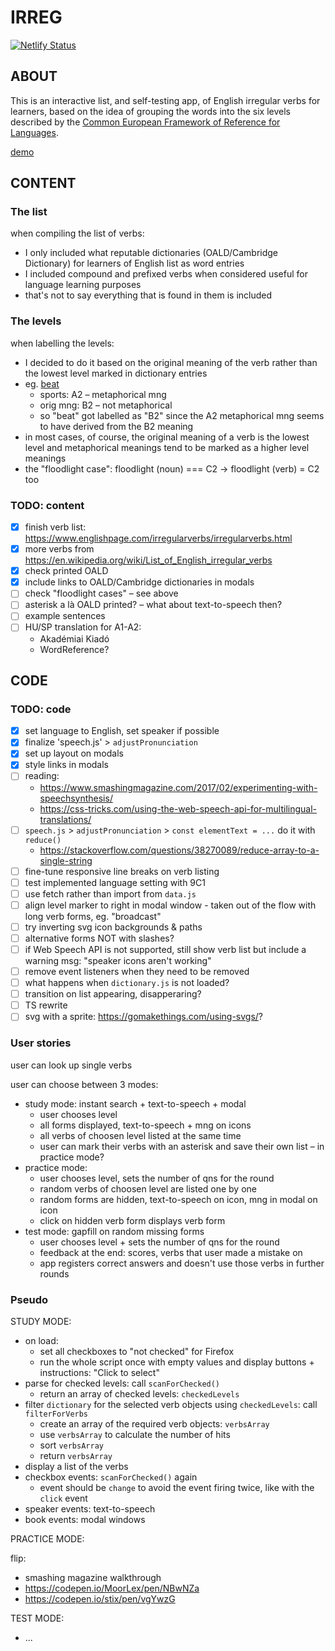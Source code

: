 # IRREG

[![Netlify Status](https://api.netlify.com/api/v1/badges/e623a1ff-91a5-44cd-9dca-8349099b44d1/deploy-status)](https://app.netlify.com/sites/irreg/deploys)

## ABOUT

This is an interactive list, and self-testing app, of English irregular verbs for learners, based on the idea of grouping the words into the six levels described by the [Common European Framework of Reference for Languages](https://en.wikipedia.org/wiki/Common_European_Framework_of_Reference_for_Languages).

[demo](https://irreg.netlify.app/)

## CONTENT

### The list

when compiling the list of verbs:
* I only included what reputable dictionaries (OALD/Cambridge Dictionary) for learners of English list as word entries
* I included compound and prefixed verbs when considered useful for language learning purposes
* that's not to say everything that is found in them is included

### The levels

when labelling the levels:
* I decided to do it based on the original meaning of the verb rather than the lowest level marked in dictionary entries
* eg. [beat](https://www.oxfordlearnersdictionaries.com/definition/english/beat_1?q=beat)
  + sports: A2 – metaphorical mng
  + orig mng: B2 – not metaphorical
  + so "beat" got labelled as "B2" since the A2 metaphorical mng seems to have derived from the B2 meaning
* in most cases, of course, the original meaning of a verb is the lowest level and metaphorical meanings tend to be marked as a higher level meanings
* the "floodlight case": floodlight (noun) === C2 -> floodlight (verb) = C2 too

### TODO: content
- [x] finish verb list: <https://www.englishpage.com/irregularverbs/irregularverbs.html>
- [x] more verbs from <https://en.wikipedia.org/wiki/List_of_English_irregular_verbs>
- [x] check printed OALD
- [x] include links to OALD/Cambridge dictionaries in modals
- [ ] check "floodlight cases" – see above
- [ ] asterisk a là OALD printed? – what about text-to-speech then?
- [ ] example sentences
- [ ] HU/SP translation for A1-A2:
  + Akadémiai Kiadó
  + WordReference?

## CODE

### TODO: code
- [x] set language to English, set speaker if possible
- [x] finalize 'speech.js' > `adjustPronunciation`
- [x] set up layout on modals
- [x] style links in modals
- [ ] reading:
  + <https://www.smashingmagazine.com/2017/02/experimenting-with-speechsynthesis/>
  + <https://css-tricks.com/using-the-web-speech-api-for-multilingual-translations/>
- [ ] `speech.js` > `adjustPronunciation` > `const elementText = ...` do it with `reduce()`
  + <https://stackoverflow.com/questions/38270089/reduce-array-to-a-single-string>
- [ ] fine-tune responsive line breaks on verb listing
- [ ] test implemented language setting with 9C1
- [ ] use fetch rather than import from `data.js`
- [ ] align level marker to right in modal window - taken out of the flow with long verb forms, eg. "broadcast"
- [ ] try inverting svg icon backgrounds & paths
- [ ] alternative forms NOT with slashes?
- [ ] if Web Speech API is not supported, still show verb list but include a warning msg: "speaker icons aren't working"
- [ ] remove event listeners when they need to be removed
- [ ] what happens when `dictionary.js` is not loaded?
- [ ] transition on list appearing, disapperaring?
- [ ] TS rewrite
- [ ] svg with a sprite: https://gomakethings.com/using-svgs/?

### User stories

user can look up single verbs

user can choose between 3 modes:
  + study mode: instant search + text-to-speech + modal
    - user chooses level
    - all forms displayed, text-to-speech + mng on icons
    - all verbs of choosen level listed at the same time
    - user can mark their verbs with an asterisk and save their own list – in practice mode?
  + practice mode:
    - user chooses level, sets the number of qns for the round
    - random verbs of choosen level are listed one by one
    - random forms are hidden, text-to-speech on icon, mng in modal on icon
    - click on hidden verb form displays verb form
  + test mode: gapfill on random missing forms
    - user chooses level + sets the number of qns for the round
    - feedback at the end: scores, verbs that user made a mistake on
    - app registers correct answers and doesn't use those verbs in further rounds

### Pseudo

STUDY MODE:
* on load:
  + set all checkboxes to "not checked" for Firefox
  + run the whole script once with empty values and display buttons + instructions: "Click to select"
* parse for checked levels: call `scanForChecked()`
  + return an array of checked levels: `checkedLevels`
* filter `dictionary` for the selected verb objects using `checkedLevels`: call `filterForVerbs`
  + create an array of the required verb objects: `verbsArray`
  + use `verbsArray` to calculate the number of hits
  + sort `verbsArray`
  + return `verbsArray`
* display a list of the verbs
* checkbox events: `scanForChecked()` again
  + event should be `change` to avoid the event firing twice, like with the `click` event
* speaker events: text-to-speech
* book events: modal windows

PRACTICE MODE:

flip:
* smashing magazine walkthrough
* <https://codepen.io/MoorLex/pen/NBwNZa>
* <https://codepen.io/stix/pen/vgYwzG>

TEST MODE:
* ...

